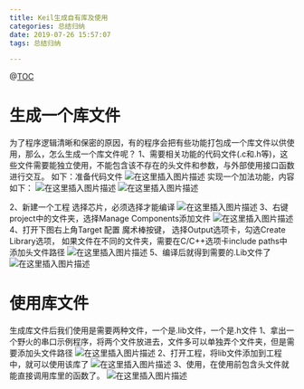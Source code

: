 ```yaml
---
title: Keil生成自有库及使用
categories: 总结归纳
date: 2019-07-26 15:57:07
tags: 总结归纳

---
```




@[TOC](将模块打包成库)

# 生成一个库文件
为了程序逻辑清晰和保密的原因，有的程序会把有些功能打包成一个库文件以供使用，那么，怎么生成一个库文件呢？
1、需要相关功能的代码文件(.c和.h等)，这些文件需要能独立使用，不能包含该不存在的头文件和参数，与外部使用接口函数进行交互。
如下：准备代码文件
![在这里插入图片描述](https://img-blog.csdnimg.cn/20190726144828513.png)
实现一个加法功能，内容如下：
![在这里插入图片描述](https://img-blog.csdnimg.cn/20190726145217115.png)
![在这里插入图片描述](https://img-blog.csdnimg.cn/20190726145127505.png)

2、新建一个工程
选择芯片，必须选择才能编译
![在这里插入图片描述](https://img-blog.csdnimg.cn/20190726151607510.png?x-oss-process=image/watermark,type_ZmFuZ3poZW5naGVpdGk,shadow_10,text_aHR0cHM6Ly9ibG9nLmNzZG4ubmV0L3NoYXppcA==,size_16,color_FFFFFF,t_70)
3、右键project中的文件夹，选择Manage Components添加文件
![在这里插入图片描述](https://img-blog.csdnimg.cn/20190726151737435.png?x-oss-process=image/watermark,type_ZmFuZ3poZW5naGVpdGk,shadow_10,text_aHR0cHM6Ly9ibG9nLmNzZG4ubmV0L3NoYXppcA==,size_16,color_FFFFFF,t_70)
4、打开下图右上角Target 配置 魔术棒按键， 选择Output选项卡，勾选Create Library选项，
如果文件在不同的文件夹，需要在C/C++选项卡include paths中添加头文件路径
![在这里插入图片描述](https://img-blog.csdnimg.cn/2019072615205961.png?x-oss-process=image/watermark,type_ZmFuZ3poZW5naGVpdGk,shadow_10,text_aHR0cHM6Ly9ibG9nLmNzZG4ubmV0L3NoYXppcA==,size_16,color_FFFFFF,t_70)
5、编译后就得到需要的.Lib文件了
![在这里插入图片描述](https://img-blog.csdnimg.cn/20190726152833851.png?x-oss-process=image/watermark,type_ZmFuZ3poZW5naGVpdGk,shadow_10,text_aHR0cHM6Ly9ibG9nLmNzZG4ubmV0L3NoYXppcA==,size_16,color_FFFFFF,t_70)
# 使用库文件
生成库文件后我们使用是需要两种文件，一个是.lib文件，一个是.h文件
1、拿出一个野火的串口示例程序，将两个文件放进去，文件多可以单独弄个文件夹，但是需要添加头文件路径
![在这里插入图片描述](https://img-blog.csdnimg.cn/20190726154016557.png?x-oss-process=image/watermark,type_ZmFuZ3poZW5naGVpdGk,shadow_10,text_aHR0cHM6Ly9ibG9nLmNzZG4ubmV0L3NoYXppcA==,size_16,color_FFFFFF,t_70)
2、打开工程，将lib文件添加到工程中，就可以使用该库了
![在这里插入图片描述](https://img-blog.csdnimg.cn/20190726154313288.png?x-oss-process=image/watermark,type_ZmFuZ3poZW5naGVpdGk,shadow_10,text_aHR0cHM6Ly9ibG9nLmNzZG4ubmV0L3NoYXppcA==,size_16,color_FFFFFF,t_70)
3、使用，在使用前包含头文件就能直接调用库里的函数了。
![在这里插入图片描述](https://img-blog.csdnimg.cn/20190726155359923.png?x-oss-process=image/watermark,type_ZmFuZ3poZW5naGVpdGk,shadow_10,text_aHR0cHM6Ly9ibG9nLmNzZG4ubmV0L3NoYXppcA==,size_16,color_FFFFFF,t_70)